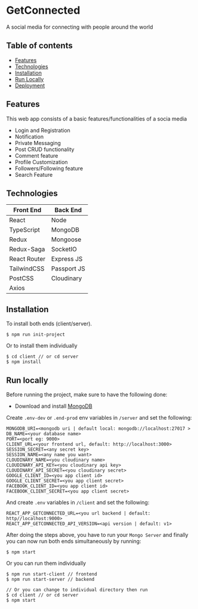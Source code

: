 # GetConnected
A social media for connecting with people around the world

## Table of contents
* [Features](#features)
* [Technologies](#technologies)
* [Installation](#installation)
* [Run Locally](#run_local)
* [Deployment](#deployment)

## Features
This web app consists of a basic features/functionalities of a socia media
* Login and Registration
* Notification
* Private Messaging
* Post CRUD functionality
* Comment feature
* Profile Customization
* Followers/Following feature
* Search Feature

## Technologies
|   Front End |  Back End   |
| ----------- | ------------|
| React       | Node        |
| TypeScript  | MongoDB     |
| Redux       | Mongoose    |
| Redux-Saga  | SocketIO    |
| React Router| Express JS  |
| TailwindCSS | Passport JS |
| PostCSS     | Cloudinary  |
| Axios       |             |

## Installation
To install both ends (client/server). 
```
$ npm run init-project
```

Or to install them individually
```
$ cd client // or cd server
$ npm install
```

## Run locally
Before running the project, make sure to have the following done:
* Download and install [MongoDB](https://www.mongodb.com/)

Create ```.env-dev``` or ```.end-prod``` env variables in  ```/server```  and set the following:
```
MONGODB_URI=<mongodb uri | default local: mongodb://localhost:27017 >
DB_NAME=<your database name>
PORT=<port eg: 9000>
CLIENT_URL=<your frontend url, default: http://localhost:3000>
SESSION_SECRET=<any secret key>
SESSION_NAME=<any name you want>
CLOUDINARY_NAME=<you cloudinary name>
CLOUDINARY_API_KEY=<you cloudinary api key>
CLOUDINARY_API_SECRET=<you cloudinary secret>
GOOGLE_CLIENT_ID=<you app client id>
GOOGLE_CLIENT_SECRET=<you app client secret>
FACEBOOK_CLIENT_ID=<you app client id>
FACEBOOK_CLIENT_SECRET=<you app client secret>
```

And create ```.env``` variables in  ```/client```  and set the following:
```
REACT_APP_GETCONNECTED_URL=<you url backend | default: http//localhost:9000>
REACT_APP_GETCONNECTED_API_VERSION=<api version | default: v1>
```

After doing the steps above, you have to run your ```Mongo Server``` and finally you can now run both ends simultaneously by running: 

```
$ npm start
```

Or you can run them individually

```
$ npm run start-client // frontend
$ npm run start-server // backend

// Or you can change to individual directory then run 
$ cd client // or cd server
$ npm start
```
